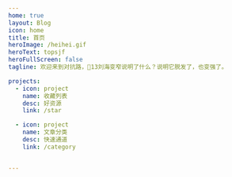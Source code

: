 ```yaml
---
home: true
layout: Blog
icon: home
title: 首页
heroImage: /heihei.gif
heroText: topsjf
heroFullScreen: false
tagline: 欢迎来到对抗路，🍎13刘海变窄说明了什么？说明它脱发了，也变强了。

projects:
  - icon: project
    name: 收藏列表
    desc: 好资源
    link: /star

  - icon: project
    name: 文章分类
    desc: 快速通道
    link: /category


---
```

